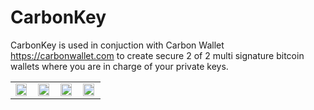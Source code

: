 # CarbonKey

CarbonKey is used in conjuction with Carbon Wallet https://carbonwallet.com to create secure 2 of 2 multi signature bitcoin wallets where you are in charge of your private keys.

<table>
<tr>
<td><img src="https://raw.githubusercontent.com/onchain/CarbonKey/master/img/images_for_readme/main-screen.png" width="95%"></td>
<td><img src="https://raw.githubusercontent.com/onchain/CarbonKey/master/img/images_for_readme/backup.png" width="95%"></td>
<td><img src="https://raw.githubusercontent.com/onchain/CarbonKey/master/img/images_for_readme/backup-recovery.png" width="95%"></td>
<td><img src="https://raw.githubusercontent.com/onchain/CarbonKey/master/img/images_for_readme/bitid.png" width="95%"></td>
</tr>
</table>



